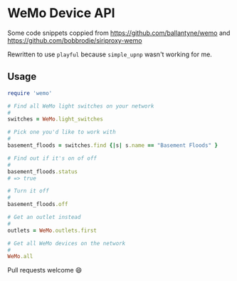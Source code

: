 WeMo Device API
===============

Some code snippets coppied from https://github.com/ballantyne/wemo and 
https://github.com/bobbrodie/siriproxy-wemo

Rewritten to use `playful` because `simple_upnp` wasn't working for me.

## Usage

```ruby
require 'wemo'

# Find all WeMo light switches on your network
#
switches = WeMo.light_switches

# Pick one you'd like to work with
#
basement_floods = switches.find {|s| s.name == "Basement Floods" }

# Find out if it's on of off
#
basement_floods.status
# => true

# Turn it off
#
basement_floods.off

# Get an outlet instead
#
outlets = WeMo.outlets.first

# Get all WeMo devices on the network
#
WeMo.all
```

Pull requests welcome :smile:
